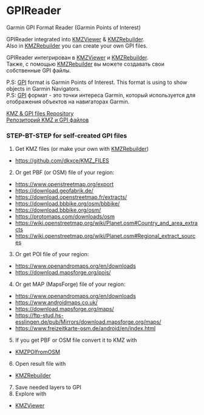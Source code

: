 # GPIReader

Garmin GPI Format Reader (Garmin Points of Interest)

GPIReader integrated into [KMZViewer](https://github.com/dkxce/KMZViewer) & [KMZRebuilder](https://github.com/dkxce/KMZRebuilder).    
Also in [KMZRebuilder](https://github.com/dkxce/KMZRebuilder) you can create your own GPI files.

GPIReader интегрирован в [KMZViewer](https://github.com/dkxce/KMZViewer) и [KMZRebuilder](https://github.com/dkxce/KMZRebuilder).    
Также, с помощью [KMZRebuilder](https://github.com/dkxce/KMZRebuilder) вы можете создавать свои собственные GPI файлы.

P.S: [GPI](https://www.gpsbabel.org/htmldoc-1.6.0/fmt_garmin_gpi.html) format is Garmin Points of Interest. This format is using to show objects in Garmin Navigators.   
P.S: [GPI](https://www.gpsbabel.org/htmldoc-1.6.0/fmt_garmin_gpi.html) формат - это точки интереса Garmin, который используется для отображения объектов на навигаторах Garmin.

[KMZ & GPI files Repository](https://github.com/dkxce/KMZ_FILES)     
[Репозиторий KMZ и GPI файлов](https://github.com/dkxce/KMZ_FILES)     


### STEP-BT-STEP for self-created GPI files

1. Get KMZ files (or make your own with [KMZRebuilder](https://github.com/dkxce/KMZRebuilder))
- https://github.com/dkxce/KMZ_FILES
2. Or get PBF (or OSM) file of your region:
- https://www.openstreetmap.org/export
- https://download.geofabrik.de/
- https://download.openstreetmap.fr/extracts/
- https://download.bbbike.org/osm/bbbike/
- https://download.bbbike.org/osm/
- https://protomaps.com/downloads/osm
- https://wiki.openstreetmap.org/wiki/Planet.osm#Country_and_area_extracts
- https://wiki.openstreetmap.org/wiki/Planet.osm#Regional_extract_sources
3. Or get POI file of your region:
- https://www.openandromaps.org/en/downloads
- https://download.mapsforge.org/pois/
4. Or get MAP (MapsForge) file of your region:
- https://www.openandromaps.org/en/downloads
- https://www.androidmaps.co.uk/
- https://download.mapsforge.org/maps/
- https://ftp-stud.hs-esslingen.de/pub/Mirrors/download.mapsforge.org/maps/
- https://www.freizeitkarte-osm.de/android/en/index.html
5. If you get PBF or OSM file convert it to KMZ with
- [KMZPOIfromOSM](https://github.com/dkxce/KMZPOIfromOSM)
6. Open result file with
- [KMZRebuilder](https://github.com/dkxce/KMZRebuilder)
7. Save needed layers to GPI 
8. Explore with
- [KMZViewer](https://github.com/dkxce/KMZViewer) 
